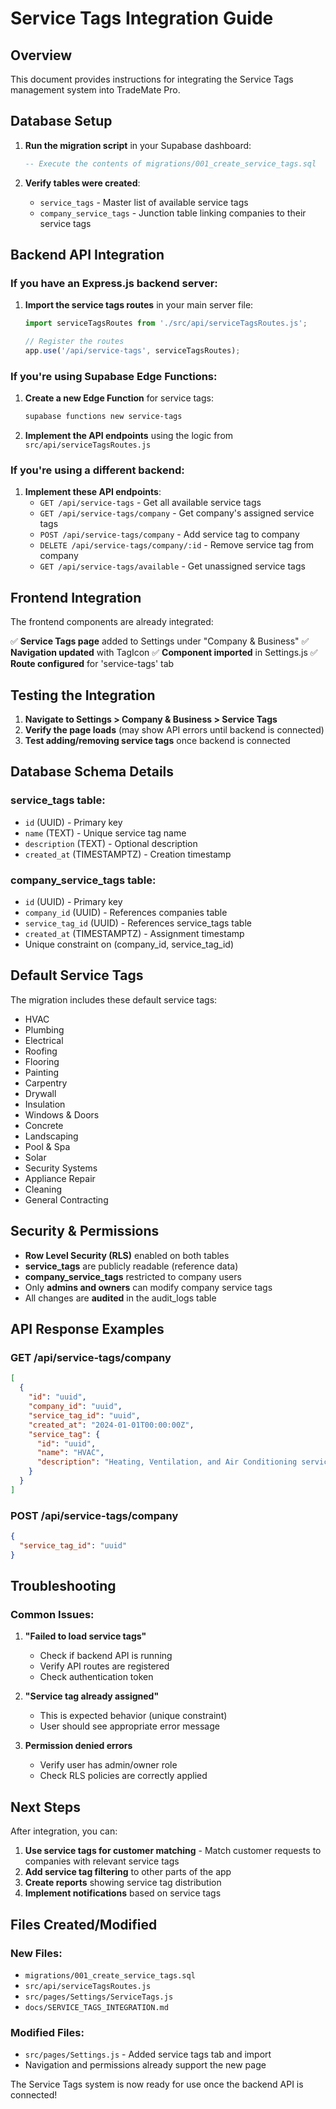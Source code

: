# Service Tags Integration Guide

## Overview
This document provides instructions for integrating the Service Tags management system into TradeMate Pro.

## Database Setup

1. **Run the migration script** in your Supabase dashboard:
   ```sql
   -- Execute the contents of migrations/001_create_service_tags.sql
   ```

2. **Verify tables were created**:
   - `service_tags` - Master list of available service tags
   - `company_service_tags` - Junction table linking companies to their service tags

## Backend API Integration

### If you have an Express.js backend server:

1. **Import the service tags routes** in your main server file:
   ```javascript
   import serviceTagsRoutes from './src/api/serviceTagsRoutes.js';
   
   // Register the routes
   app.use('/api/service-tags', serviceTagsRoutes);
   ```

### If you're using Supabase Edge Functions:

1. **Create a new Edge Function** for service tags:
   ```bash
   supabase functions new service-tags
   ```

2. **Implement the API endpoints** using the logic from `src/api/serviceTagsRoutes.js`

### If you're using a different backend:

1. **Implement these API endpoints**:
   - `GET /api/service-tags` - Get all available service tags
   - `GET /api/service-tags/company` - Get company's assigned service tags
   - `POST /api/service-tags/company` - Add service tag to company
   - `DELETE /api/service-tags/company/:id` - Remove service tag from company
   - `GET /api/service-tags/available` - Get unassigned service tags

## Frontend Integration

The frontend components are already integrated:

✅ **Service Tags page** added to Settings under "Company & Business"
✅ **Navigation updated** with TagIcon
✅ **Component imported** in Settings.js
✅ **Route configured** for 'service-tags' tab

## Testing the Integration

1. **Navigate to Settings > Company & Business > Service Tags**
2. **Verify the page loads** (may show API errors until backend is connected)
3. **Test adding/removing service tags** once backend is connected

## Database Schema Details

### service_tags table:
- `id` (UUID) - Primary key
- `name` (TEXT) - Unique service tag name
- `description` (TEXT) - Optional description
- `created_at` (TIMESTAMPTZ) - Creation timestamp

### company_service_tags table:
- `id` (UUID) - Primary key
- `company_id` (UUID) - References companies table
- `service_tag_id` (UUID) - References service_tags table
- `created_at` (TIMESTAMPTZ) - Assignment timestamp
- Unique constraint on (company_id, service_tag_id)

## Default Service Tags

The migration includes these default service tags:
- HVAC
- Plumbing
- Electrical
- Roofing
- Flooring
- Painting
- Carpentry
- Drywall
- Insulation
- Windows & Doors
- Concrete
- Landscaping
- Pool & Spa
- Solar
- Security Systems
- Appliance Repair
- Cleaning
- General Contracting

## Security & Permissions

- **Row Level Security (RLS)** enabled on both tables
- **service_tags** are publicly readable (reference data)
- **company_service_tags** restricted to company users
- Only **admins and owners** can modify company service tags
- All changes are **audited** in the audit_logs table

## API Response Examples

### GET /api/service-tags/company
```json
[
  {
    "id": "uuid",
    "company_id": "uuid", 
    "service_tag_id": "uuid",
    "created_at": "2024-01-01T00:00:00Z",
    "service_tag": {
      "id": "uuid",
      "name": "HVAC",
      "description": "Heating, Ventilation, and Air Conditioning services"
    }
  }
]
```

### POST /api/service-tags/company
```json
{
  "service_tag_id": "uuid"
}
```

## Troubleshooting

### Common Issues:

1. **"Failed to load service tags"**
   - Check if backend API is running
   - Verify API routes are registered
   - Check authentication token

2. **"Service tag already assigned"**
   - This is expected behavior (unique constraint)
   - User should see appropriate error message

3. **Permission denied errors**
   - Verify user has admin/owner role
   - Check RLS policies are correctly applied

## Next Steps

After integration, you can:
1. **Use service tags for customer matching** - Match customer requests to companies with relevant service tags
2. **Add service tag filtering** to other parts of the app
3. **Create reports** showing service tag distribution
4. **Implement notifications** based on service tags

## Files Created/Modified

### New Files:
- `migrations/001_create_service_tags.sql`
- `src/api/serviceTagsRoutes.js`
- `src/pages/Settings/ServiceTags.js`
- `docs/SERVICE_TAGS_INTEGRATION.md`

### Modified Files:
- `src/pages/Settings.js` - Added service tags tab and import
- Navigation and permissions already support the new page

The Service Tags system is now ready for use once the backend API is connected!

